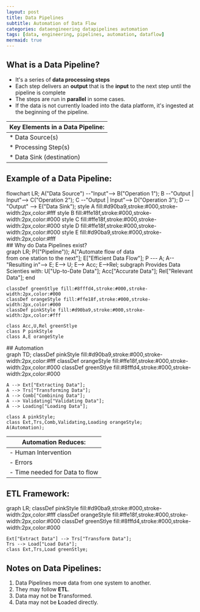 ```yaml
---
layout: post
title: Data Pipelines
subtitle: Automation of Data Flow
categories: dataengineering datapipelines automation
tags: [data, engineering, pipelines, automation, dataflow]
mermaid: true
---
```


## What is a Data Pipeline?
- It's a series of **data processing steps**
- Each step delivers an **output** that is the **input** to the next step until the pipeline is complete
- The steps are run in **parallel** in some cases.
- If the data is not currently loaded into the data platform, it's ingested at the beginning of the pipeline.

| **Key Elements in a Data Pipeline:**|
| --- | 
| * Data Source(s) |
| * Processing Step(s) |
| * Data Sink (destination) |

## Example of a Data Pipeline:
<div class="mermaid">
flowchart LR;
    A("Data Source") --"Input"--> B("Operation 1");
    B --"Output | Input"--> C("Operation 2");
    C --"Output | Input"--> D("Operation 3");
    D  --"Output" -->  E("Data Sink");  
    style A fill:#d90ba9,stroke:#000,stroke-width:2px,color:#fff
    style B fill:#ffe18f,stroke:#000,stroke-width:2px,color:#000
    style C fill:#ffe18f,stroke:#000,stroke-width:2px,color:#000
    style D fill:#ffe18f,stroke:#000,stroke-width:2px,color:#000
    style E fill:#d90ba9,stroke:#000,stroke-width:2px,color:#fff
</div>
## Why do Data Pipelines exist?
<div class="mermaid">
graph LR;
    P(("Pipeline"));
    A["Automate flow of data <br> from one station to the next"];
    E["Efficient Data Flow"];
    P --- A;
    A--"Resulting in"--> E;
    E--> U;
    E--> Acc;
    E-->Rel;
    subgraph Provides Data <br> Scienties with:
        U["Up-to-Date Data"];
        Acc["Accurate Data"];
        Rel["Relevant Data"];
    end

    classDef greenStlye fill:#8fffd4,stroke:#000,stroke-width:2px,color:#000
    classDef orangeStyle fill:#ffe18f,stroke:#000,stroke-width:2px,color:#000
    classDef pinkStyle fill:#d90ba9,stroke:#000,stroke-width:2px,color:#fff
    
    class Acc,U,Rel greenStlye
    class P pinkStyle
    class A,E orangeStyle

</div>
## Automation

<div class="mermaid">
graph TD;
    classDef pinkStyle fill:#d90ba9,stroke:#000,stroke-width:2px,color:#fff
    classDef orangeStyle fill:#ffe18f,stroke:#000,stroke-width:2px,color:#000
    classDef greenStlye fill:#8fffd4,stroke:#000,stroke-width:2px,color:#000
    
    A --> Ext["Extracting Data"];
    A --> Trs["Transforming Data"];
    A --> Comb["Combining Data"];
    A --> Validating["Validating Data"];
    A --> Loading["Loading Data"];
    
    class A pinkStyle;
    class Ext,Trs,Comb,Validating,Loading orangeStyle;
    A(Automation);
</div>

| Automation Reduces: |
|---|
| - Human Intervention|
| - Errors |
| - Time needed for Data to flow |

## ETL Framework:
<div class="mermaid">
graph LR;
    classDef pinkStyle fill:#d90ba9,stroke:#000,stroke-width:2px,color:#fff
    classDef orangeStyle fill:#ffe18f,stroke:#000,stroke-width:2px,color:#000
    classDef greenStlye fill:#8fffd4,stroke:#000,stroke-width:2px,color:#000
    
    Ext["Extract Data"] --> Trs["Transform Data"];
    Trs --> Load["Load Data"];
    class Ext,Trs,Load greenStlye;   
</div>


## Notes on Data Pipelines:
1. Data Pipelines move data from one system to another.
2. They may follow **ETL**. 
3. Data may not be **T**ransformed.
4. Data may not be **L**oaded directly.

